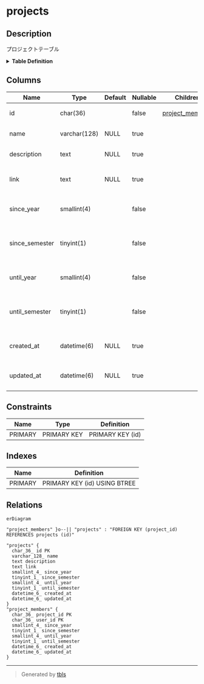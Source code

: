 # projects

## Description

プロジェクトテーブル

<details>
<summary><strong>Table Definition</strong></summary>

```sql
CREATE TABLE `projects` (
  `id` char(36) NOT NULL,
  `name` varchar(128) DEFAULT NULL,
  `description` text DEFAULT NULL,
  `link` text DEFAULT NULL,
  `since_year` smallint(4) NOT NULL,
  `since_semester` tinyint(1) NOT NULL,
  `until_year` smallint(4) NOT NULL,
  `until_semester` tinyint(1) NOT NULL,
  `created_at` datetime(6) DEFAULT NULL,
  `updated_at` datetime(6) DEFAULT NULL,
  PRIMARY KEY (`id`)
) ENGINE=InnoDB DEFAULT CHARSET=utf8mb3
```

</details>

## Columns

| Name | Type | Default | Nullable | Children | Parents | Comment |
| ---- | ---- | ------- | -------- | -------- | ------- | ------- |
| id | char(36) |  | false | [project_members](project_members.md) |  | プロジェクトUUID |
| name | varchar(128) | NULL | true |  |  | プロジェクト名 |
| description | text | NULL | true |  |  | プロジェクト説明 |
| link | text | NULL | true |  |  | プロジェクト情報のリンク |
| since_year | smallint(4) |  | false |  |  | プロジェクト開始年 |
| since_semester | tinyint(1) |  | false |  |  | プロジェクト開始学期(0:前期 1:後期) |
| until_year | smallint(4) |  | false |  |  | プロジェクト終了年 |
| until_semester | tinyint(1) |  | false |  |  | プロジェクト終了学期(0:前期 1:後期) |
| created_at | datetime(6) | NULL | true |  |  | プロジェクト作成日時 |
| updated_at | datetime(6) | NULL | true |  |  | プロジェクト更新日時 |

## Constraints

| Name | Type | Definition |
| ---- | ---- | ---------- |
| PRIMARY | PRIMARY KEY | PRIMARY KEY (id) |

## Indexes

| Name | Definition |
| ---- | ---------- |
| PRIMARY | PRIMARY KEY (id) USING BTREE |

## Relations

```mermaid
erDiagram

"project_members" }o--|| "projects" : "FOREIGN KEY (project_id) REFERENCES projects (id)"

"projects" {
  char_36_ id PK
  varchar_128_ name
  text description
  text link
  smallint_4_ since_year
  tinyint_1_ since_semester
  smallint_4_ until_year
  tinyint_1_ until_semester
  datetime_6_ created_at
  datetime_6_ updated_at
}
"project_members" {
  char_36_ project_id PK
  char_36_ user_id PK
  smallint_4_ since_year
  tinyint_1_ since_semester
  smallint_4_ until_year
  tinyint_1_ until_semester
  datetime_6_ created_at
  datetime_6_ updated_at
}
```

---

> Generated by [tbls](https://github.com/k1LoW/tbls)
